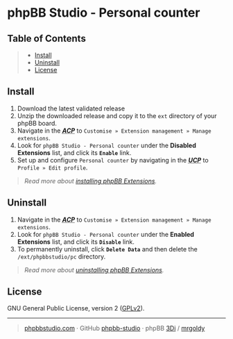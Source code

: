 # phpBB Studio - Personal counter

## Table of Contents
> - [Install](#install)
> - [Uninstall](#uninstall)
> - [License](#license)

## Install
1. Download the latest validated release
2. Unzip the downloaded release and copy it to the `ext` directory of your phpBB board.
3. Navigate in the ***<abbr title="Administration Control Panel">ACP</abbr>*** to `Customise » Extension management » Manage extensions`.
4. Look for `phpBB Studio - Personal counter` under the **Disabled Extensions** list, and click its **`Enable`** link.
5. Set up and configure `Personal counter` by navigating in the ***<abbr title="USER Control Panel">UCP</abbr>*** to `Profile » Edit profile`.

> *Read more about [installing phpBB Extensions](https://www.phpbb.com/extensions/installing/#installing).*

## Uninstall
1. Navigate in the ***<abbr title="Administration Control Panel">ACP</abbr>*** to `Customise » Extension management » Manage extensions`.
2. Look for `phpBB Studio - Personal counter` under the **Enabled Extensions** list, and click its **`Disable`** link.
3. To permanently uninstall, click **`Delete Data`** and then delete the `/ext/phpbbstudio/pc` directory.

> *Read more about [uninstalling phpBB Extensions](https://www.phpbb.com/extensions/installing/#removing).*

## License
GNU General Public License, version 2 ([GPLv2](../license.txt)).

---
> [phpbbstudio.com](https://www.phpbbstudio.com) · GitHub [phpbb-studio](https://github.com/phpbb-studio/) · phpBB [3Di](https://www.phpbb.com/community/memberlist.php?mode=viewprofile&u=177467) / [mrgoldy](https://www.phpbb.com/community/memberlist.php?mode=viewprofile&u=1114105)

